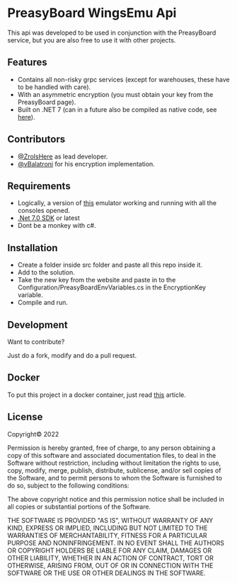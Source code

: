 # PreasyBoard WingsEmu Api

This api was developed to be used in conjunction with the PreasyBoard service, but you are also free to use it with other projects.

## Features

- Contains all non-risky grpc services (except for warehouses, these have to be handled with care).
- With an asymmetric encryption (you must obtain your key from the PreasyBoard page).
- Built on .NET 7 (can in a future also be compiled as native code, see [here][Net7Aot]).

## Contributors

- [@ZroIsHere][ZroUser] as lead developer.
- [@vBalatroni][BahlUser] for his encryption implementation.

## Requirements

- Logically, a version of [this][VanosillaDiscord] emulator working and running with all the consoles opened.
- [.Net 7.0 SDK][Net7SDK] or latest
- Dont be a monkey with c#.

## Installation

- Create a folder inside src folder and paste all this repo inside it.
- Add to the solution.
- Take the new key from the website and paste in to the Configuration/PreasyBoardEnvVariables.cs in the EncryptionKey variable.
- Compile and run.

## Development

Want to contribute? 

Just do a fork, modify and do a pull request.

## Docker

To put this project in a docker container, just read [this][DockerArticle] article.

## License

Copyright© 2022

Permission is hereby granted, free of charge, to any person obtaining a copy of this software and associated documentation files, to deal in the Software without restriction, including without limitation the rights to use, copy, modify, merge, publish, distribute, sublicense, and/or sell copies of the Software, and to permit persons to whom the Software is furnished to do so, subject to the following conditions:

The above copyright notice and this permission notice shall be included in all copies or substantial portions of the Software.

THE SOFTWARE IS PROVIDED "AS IS", WITHOUT WARRANTY OF ANY KIND, EXPRESS OR IMPLIED, INCLUDING BUT NOT LIMITED TO THE WARRANTIES OF MERCHANTABILITY, FITNESS FOR A PARTICULAR PURPOSE AND NONINFRINGEMENT. IN NO EVENT SHALL THE AUTHORS OR COPYRIGHT HOLDERS BE LIABLE FOR ANY CLAIM, DAMAGES OR OTHER LIABILITY, WHETHER IN AN ACTION OF CONTRACT, TORT OR OTHERWISE, ARISING FROM, OUT OF OR IN CONNECTION WITH THE SOFTWARE OR THE USE OR OTHER DEALINGS IN THE SOFTWARE.

[//]: # (These are reference links used in the body of this note and get stripped out when the markdown processor does its job. There is no need to format nicely because it shouldn't be seen. Thanks SO - http://stackoverflow.com/questions/4823468/store-comments-in-markdown-syntax)

   [Net7SDK]: <https://dotnet.microsoft.com/en-us/download/dotnet/7.0>
   [DockerArticle]: <https://learn.microsoft.com/en-us/dotnet/core/docker/publish-as-container>
   [VanosillaDiscord]: <https://discord.gg/jDEMcvKRfc>
   [Net7Aot]: <https://learn.microsoft.com/en-us/dotnet/core/deploying/native-aot/>
   [BahlUser]: <https://github.com/vBalatroni>
   [ZroUser]: <https://github.com/ZroIsHere>
